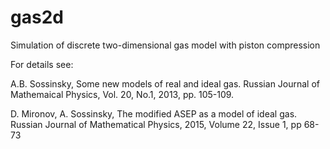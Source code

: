 gas2d
=====

Simulation of discrete two-dimensional gas model with piston compression

For details see:

A.B. Sossinsky, Some new models of real and ideal gas. 
Russian Journal of Mathemaical Physics, Vol. 20, No.1, 2013, pp. 105-109.

D. Mironov, A. Sossinsky, The modified ASEP as a model of ideal gas.
Russian Journal of Mathematical Physics, 2015, Volume 22, Issue 1, pp 68-73